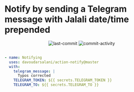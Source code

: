 # Notify by sending a Telegram message with Jalali date/time prepended

<div align='center'>
<img alt='last-commit' src='https://img.shields.io/github/last-commit/davoudarsalani/freeDictionaryAPI?&labelColor=black&color=grey&style=flat'>
<img alt='commit-activity' src='https://img.shields.io/github/commit-activity/m/davoudarsalani/freeDictionaryAPI?&labelColor=black&color=grey&style=flat'>
</div>
<br>

```yml
- name: Notifying
  uses: davoudarsalani/action-notify@master
  with:
    telegram_message: |
      Typos corrected
    TELEGRAM_TOKEN: ${{ secrets.TELEGRAM_TOKEN }}
    TELEGRAM_TO: ${{ secrets.TELEGRAM_TO }}
```
